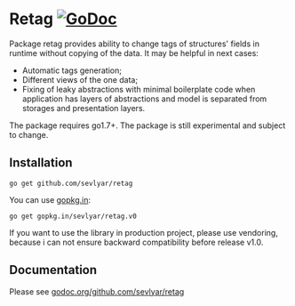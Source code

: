 # Retag [![GoDoc](https://godoc.org/github.com/sevlyar/retag?status.svg)](https://godoc.org/github.com/sevlyar/retag)

Package retag provides ability to change tags of structures' fields in runtime
without copying of the data. It may be helpful in next cases:

* Automatic tags generation;
* Different views of the one data;
* Fixing of leaky abstractions with minimal boilerplate code
when application has layers of abstractions and model is
separated from storages and presentation layers.

The package requires go1.7+.
The package is still experimental and subject to change.

## Installation

    go get github.com/sevlyar/retag

You can use [gopkg.in](http://labix.org/gopkg.in):

    go get gopkg.in/sevlyar/retag.v0

If you want to use the library in production project, please use vendoring,
because i can not ensure backward compatibility before release v1.0.

## Documentation

Please see [godoc.org/github.com/sevlyar/retag](https://godoc.org/github.com/sevlyar/retag)
